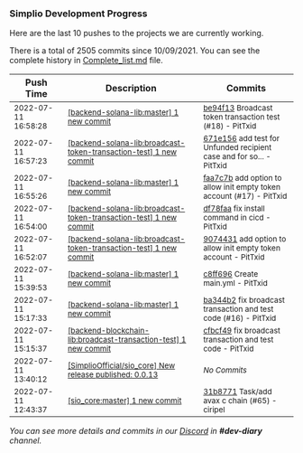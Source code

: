 
### Simplio Development Progress

Here are the last 10 pushes to the projects we are currently working.

There is a total of 2505 commits since 10/09/2021. You can see the complete history in
 [Complete_list.md](Complete_list.md) file.

| Push Time | Description | Commits |
| --- | --- | --- |
| <sub>2022-07-11 16:58:28</sub> | <sub>[[backend-solana-lib:master] 1 new commit](https://github.com/SimplioOfficial/backend-solana-lib/commit/be94f13ff451ce7a1a44f84d97ad19c902bc8d73)</sub> | <sub>[be94f13](https://github.com/SimplioOfficial/backend-solana-lib/commit/be94f13ff451ce7a1a44f84d97ad19c902bc8d73) Broadcast token transaction test (#18) - PitTxid</sub> |
| <sub>2022-07-11 16:57:23</sub> | <sub>[[backend-solana-lib:broadcast\-token\-transaction\-test] 1 new commit](https://github.com/SimplioOfficial/backend-solana-lib/commit/671e156e21509b02257d7b180169d350b0017366)</sub> | <sub>[671e156](https://github.com/SimplioOfficial/backend-solana-lib/commit/671e156e21509b02257d7b180169d350b0017366) add test for Unfunded recipient case and for so... - PitTxid</sub> |
| <sub>2022-07-11 16:55:26</sub> | <sub>[[backend-solana-lib:master] 1 new commit](https://github.com/SimplioOfficial/backend-solana-lib/commit/faa7c7b9adb019f5e7266849cd4e0c2a24d8817e)</sub> | <sub>[faa7c7b](https://github.com/SimplioOfficial/backend-solana-lib/commit/faa7c7b9adb019f5e7266849cd4e0c2a24d8817e) add option to allow init empty token account (#17) - PitTxid</sub> |
| <sub>2022-07-11 16:54:00</sub> | <sub>[[backend-solana-lib:broadcast\-token\-transaction\-test] 1 new commit](https://github.com/SimplioOfficial/backend-solana-lib/commit/df78faad69dfaee3b75276fe1206bf54f90d11a3)</sub> | <sub>[df78faa](https://github.com/SimplioOfficial/backend-solana-lib/commit/df78faad69dfaee3b75276fe1206bf54f90d11a3) fix install command in cicd - PitTxid</sub> |
| <sub>2022-07-11 16:52:07</sub> | <sub>[[backend-solana-lib:broadcast\-token\-transaction\-test] 1 new commit](https://github.com/SimplioOfficial/backend-solana-lib/commit/907443109441cbbbb30de1d9a0effa28f201c094)</sub> | <sub>[9074431](https://github.com/SimplioOfficial/backend-solana-lib/commit/907443109441cbbbb30de1d9a0effa28f201c094) add option to allow init empty token account - PitTxid</sub> |
| <sub>2022-07-11 15:39:53</sub> | <sub>[[backend-solana-lib:master] 1 new commit](https://github.com/SimplioOfficial/backend-solana-lib/commit/c8ff696cfa28eeba8e9ff3e9a16a78053f7cad3e)</sub> | <sub>[c8ff696](https://github.com/SimplioOfficial/backend-solana-lib/commit/c8ff696cfa28eeba8e9ff3e9a16a78053f7cad3e) Create main.yml - PitTxid</sub> |
| <sub>2022-07-11 15:17:33</sub> | <sub>[[backend-solana-lib:master] 1 new commit](https://github.com/SimplioOfficial/backend-solana-lib/commit/ba344b2b5ccc28c1dab460029b08ecfe8d1b40ba)</sub> | <sub>[ba344b2](https://github.com/SimplioOfficial/backend-solana-lib/commit/ba344b2b5ccc28c1dab460029b08ecfe8d1b40ba) fix broadcast transaction and test code (#16) - PitTxid</sub> |
| <sub>2022-07-11 15:15:37</sub> | <sub>[[backend-blockchain-lib:broadcast\-transaction\-test] 1 new commit](https://github.com/SimplioOfficial/backend-blockchain-lib/commit/cfbcf497e8d398202d0db08a514a5a75690e7389)</sub> | <sub>[cfbcf49](https://github.com/SimplioOfficial/backend-blockchain-lib/commit/cfbcf497e8d398202d0db08a514a5a75690e7389) fix broadcast transaction and test code - PitTxid</sub> |
| <sub>2022-07-11 13:40:12</sub> | <sub>[[SimplioOfficial/sio_core] New release published: 0\.0\.13](https://github.com/SimplioOfficial/sio_core/releases/tag/0.0.13)</sub> | <sub>_No Commits_</sub> |
| <sub>2022-07-11 12:43:37</sub> | <sub>[[sio_core:master] 1 new commit](https://github.com/SimplioOfficial/sio_core/commit/31b8771b7377530630f08f5cb1265c79b2cd08e8)</sub> | <sub>[31b8771](https://github.com/SimplioOfficial/sio_core/commit/31b8771b7377530630f08f5cb1265c79b2cd08e8) Task/add avax c chain (#65) - ciripel</sub> |

_You can see more details and commits in our [Discord](https://discord.gg/aKhjuwZmdP) in **#dev-diary** channel._
